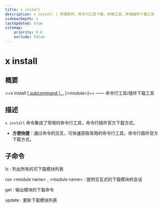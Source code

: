 ```yaml
---
title: x install
description: x install | 终端软件，命令行工具下载，终端工具，终端插件下载工具
sidebarDepth: 1
lastUpdated: true
sitemap:
    priority: 0.6
    exclude: false
---
```


# x install

<Terminal :termIndex="4"/>

## 概要

==x install [[ subcommand ]...](#子命令) [\<module\>]== ——  命令行工具/插件下载工具

## 描述

`x install` 命令集成了常用的命令行工具，命令行插件官方下载方式。

- **方便快捷**：通过命令的交互，可快速获取常用的命令行工具，命令行插件官方下载方式。

## 子命令

ls
:  列出所有的可下载模块列表

run \<module name\> ,  \<module name\>
:  提供交互式的下载模块的会话

get
:  输出模块的下载命令

update
:  更新下载模块列表
